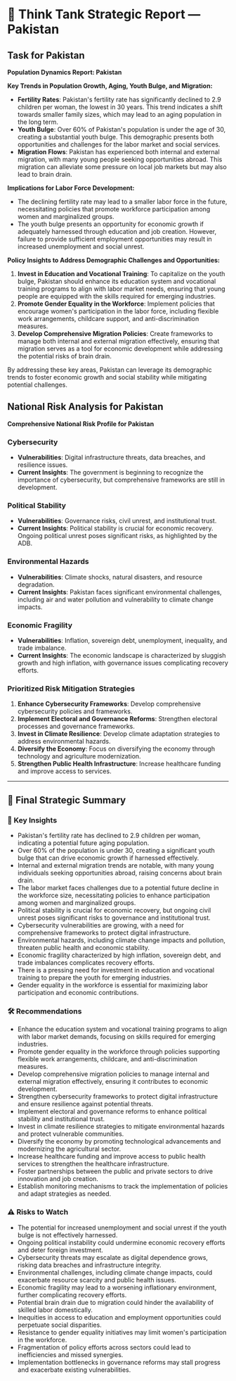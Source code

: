 # 🧠 Think Tank Strategic Report — Pakistan

## Task for Pakistan

**Population Dynamics Report: Pakistan**

**Key Trends in Population Growth, Aging, Youth Bulge, and Migration:**
- **Fertility Rates**: Pakistan's fertility rate has significantly declined to 2.9 children per woman, the lowest in 30 years. This trend indicates a shift towards smaller family sizes, which may lead to an aging population in the long term.
- **Youth Bulge**: Over 60% of Pakistan's population is under the age of 30, creating a substantial youth bulge. This demographic presents both opportunities and challenges for the labor market and social services.
- **Migration Flows**: Pakistan has experienced both internal and external migration, with many young people seeking opportunities abroad. This migration can alleviate some pressure on local job markets but may also lead to brain drain.

**Implications for Labor Force Development:**
- The declining fertility rate may lead to a smaller labor force in the future, necessitating policies that promote workforce participation among women and marginalized groups.
- The youth bulge presents an opportunity for economic growth if adequately harnessed through education and job creation. However, failure to provide sufficient employment opportunities may result in increased unemployment and social unrest.

**Policy Insights to Address Demographic Challenges and Opportunities:**
1. **Invest in Education and Vocational Training**: To capitalize on the youth bulge, Pakistan should enhance its education system and vocational training programs to align with labor market needs, ensuring that young people are equipped with the skills required for emerging industries.
2. **Promote Gender Equality in the Workforce**: Implement policies that encourage women's participation in the labor force, including flexible work arrangements, childcare support, and anti-discrimination measures.
3. **Develop Comprehensive Migration Policies**: Create frameworks to manage both internal and external migration effectively, ensuring that migration serves as a tool for economic development while addressing the potential risks of brain drain.

By addressing these key areas, Pakistan can leverage its demographic trends to foster economic growth and social stability while mitigating potential challenges.

## National Risk Analysis for Pakistan

**Comprehensive National Risk Profile for Pakistan**

### Cybersecurity
- **Vulnerabilities**: Digital infrastructure threats, data breaches, and resilience issues.
- **Current Insights**: The government is beginning to recognize the importance of cybersecurity, but comprehensive frameworks are still in development.

### Political Stability
- **Vulnerabilities**: Governance risks, civil unrest, and institutional trust.
- **Current Insights**: Political stability is crucial for economic recovery. Ongoing political unrest poses significant risks, as highlighted by the ADB.

### Environmental Hazards
- **Vulnerabilities**: Climate shocks, natural disasters, and resource degradation.
- **Current Insights**: Pakistan faces significant environmental challenges, including air and water pollution and vulnerability to climate change impacts.

### Economic Fragility
- **Vulnerabilities**: Inflation, sovereign debt, unemployment, inequality, and trade imbalance.
- **Current Insights**: The economic landscape is characterized by sluggish growth and high inflation, with governance issues complicating recovery efforts.

### Prioritized Risk Mitigation Strategies
1. **Enhance Cybersecurity Frameworks**: Develop comprehensive cybersecurity policies and frameworks.
2. **Implement Electoral and Governance Reforms**: Strengthen electoral processes and governance frameworks.
3. **Invest in Climate Resilience**: Develop climate adaptation strategies to address environmental hazards.
4. **Diversify the Economy**: Focus on diversifying the economy through technology and agriculture modernization.
5. **Strengthen Public Health Infrastructure**: Increase healthcare funding and improve access to services.

---

## 📌 Final Strategic Summary
### 📌 Key Insights
- Pakistan's fertility rate has declined to 2.9 children per woman, indicating a potential future aging population.
- Over 60% of the population is under 30, creating a significant youth bulge that can drive economic growth if harnessed effectively.
- Internal and external migration trends are notable, with many young individuals seeking opportunities abroad, raising concerns about brain drain.
- The labor market faces challenges due to a potential future decline in the workforce size, necessitating policies to enhance participation among women and marginalized groups.
- Political stability is crucial for economic recovery, but ongoing civil unrest poses significant risks to governance and institutional trust.
- Cybersecurity vulnerabilities are growing, with a need for comprehensive frameworks to protect digital infrastructure.
- Environmental hazards, including climate change impacts and pollution, threaten public health and economic stability.
- Economic fragility characterized by high inflation, sovereign debt, and trade imbalances complicates recovery efforts.
- There is a pressing need for investment in education and vocational training to prepare the youth for emerging industries.
- Gender equality in the workforce is essential for maximizing labor participation and economic contributions.

### 🛠️ Recommendations
- Enhance the education system and vocational training programs to align with labor market demands, focusing on skills required for emerging industries.
- Promote gender equality in the workforce through policies supporting flexible work arrangements, childcare, and anti-discrimination measures.
- Develop comprehensive migration policies to manage internal and external migration effectively, ensuring it contributes to economic development.
- Strengthen cybersecurity frameworks to protect digital infrastructure and ensure resilience against potential threats.
- Implement electoral and governance reforms to enhance political stability and institutional trust.
- Invest in climate resilience strategies to mitigate environmental hazards and protect vulnerable communities.
- Diversify the economy by promoting technological advancements and modernizing the agricultural sector.
- Increase healthcare funding and improve access to public health services to strengthen the healthcare infrastructure.
- Foster partnerships between the public and private sectors to drive innovation and job creation.
- Establish monitoring mechanisms to track the implementation of policies and adapt strategies as needed.

### ⚠️ Risks to Watch
- The potential for increased unemployment and social unrest if the youth bulge is not effectively harnessed.
- Ongoing political instability could undermine economic recovery efforts and deter foreign investment.
- Cybersecurity threats may escalate as digital dependence grows, risking data breaches and infrastructure integrity.
- Environmental challenges, including climate change impacts, could exacerbate resource scarcity and public health issues.
- Economic fragility may lead to a worsening inflationary environment, further complicating recovery efforts.
- Potential brain drain due to migration could hinder the availability of skilled labor domestically.
- Inequities in access to education and employment opportunities could perpetuate social disparities.
- Resistance to gender equality initiatives may limit women's participation in the workforce.
- Fragmentation of policy efforts across sectors could lead to inefficiencies and missed synergies.
- Implementation bottlenecks in governance reforms may stall progress and exacerbate existing vulnerabilities.
